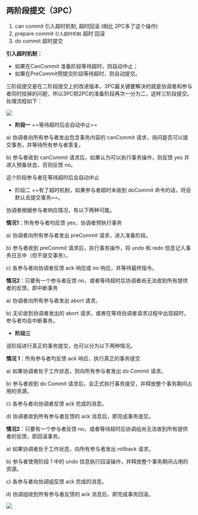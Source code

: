 ## 两阶段提交（3PC）

1. can commit 引入超时机制, 超时回滚 (相比 2PC多了这个操作)
2. prepare commit  `引入超时机制` 超时 回滚
3. do commit 超时提交



**引入超时机制：**

- 如果在CanCommit 准备阶段等待超时，则自动中止；
- 如果在PreCommit预提交阶段等待超时，则自动提交。



三阶段提交是在二阶段提交上的改进版本，3PC最关键要解决的就是协调者和参与者同时挂掉的问题，所以3PC把2PC的准备阶段再次一分为二，这样三阶段提交。处理流程如下：

![](https://ae01.alicdn.com/kf/Hf321e50d091b489ebb4efb70d19156ffR.png)

- **阶段一** ==等待超时后会自动中止==

a) 协调者向所有参与者发出包含事务内容的 canCommit 请求，询问是否可以提交事务，并等待所有参与者答复。

b) 参与者收到 canCommit 请求后，如果认为可以执行事务操作，则反馈 yes 并进入预备状态，否则反馈 no。

这个阶段参与者在等待超时后会自动中止



- 阶段二  ==有了超时机制，如果参与者超时未收到 doCommit 命令的话，将会默认去提交事务==。

协调者根据参与者响应情况，有以下两种可能。

**情况1**：所有参与者均反馈 yes，协调者预执行事务

a) 协调者向所有参与者发出 preCommit 请求，进入准备阶段。

b) 参与者收到 preCommit 请求后，执行事务操作，将 undo 和 redo 信息记入事务日志中（但不提交事务）。

c) 各参与者向协调者反馈 ack 响应或 no 响应，并等待最终指令。



**情况2**：只要有一个参与者反馈 no，或者等待超时后协调者尚无法收到所有提供者的反馈，即中断事务

a) 协调者向所有参与者发出 abort 请求。

b) 无论收到协调者发出的 abort 请求，或者在等待协调者请求过程中出现超时，参与者均会中断事务。



- **阶段三**

该阶段进行真正的事务提交，也可以分为以下两种情况。

**情况 1**：所有参与者均反馈 ack 响应，执行真正的事务提交

a) 如果协调者处于工作状态，则向所有参与者发出 do Commit 请求。

b) 参与者收到 do Commit 请求后，会正式执行事务提交，并释放整个事务期间占用的资源。

c) 各参与者向协调者反馈 ack 完成的消息。

d) 协调者收到所有参与者反馈的 ack 消息后，即完成事务提交。



**情况2**：只要有一个参与者反馈 no，或者等待超时后协调组尚无法收到所有提供者的反馈，即回滚事务。

a) 如果协调者处于工作状态，向所有参与者发出 rollback 请求。

b) 参与者使用阶段 1 中的 undo 信息执行回滚操作，并释放整个事务期间占用的资源。

c) 各参与者向协调组反馈 ack 完成的消息。

d) 协调组收到所有参与者反馈的 ack 消息后，即完成事务回滚。









![](https://youpaiyun.zongqilive.cn/image/20210124110245.png)




